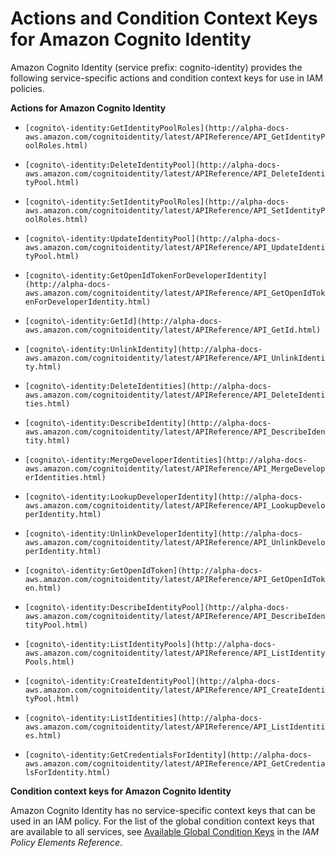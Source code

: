 # Actions and Condition Context Keys for Amazon Cognito Identity<a name="list_cognito-identity"></a>

Amazon Cognito Identity \(service prefix: cognito\-identity\) provides the following service\-specific actions and condition context keys for use in IAM policies\.

**Actions for Amazon Cognito Identity**

+ `[cognito\-identity:GetIdentityPoolRoles](http://alpha-docs-aws.amazon.com/cognitoidentity/latest/APIReference/API_GetIdentityPoolRoles.html)`

+ `[cognito\-identity:DeleteIdentityPool](http://alpha-docs-aws.amazon.com/cognitoidentity/latest/APIReference/API_DeleteIdentityPool.html)`

+ `[cognito\-identity:SetIdentityPoolRoles](http://alpha-docs-aws.amazon.com/cognitoidentity/latest/APIReference/API_SetIdentityPoolRoles.html)`

+ `[cognito\-identity:UpdateIdentityPool](http://alpha-docs-aws.amazon.com/cognitoidentity/latest/APIReference/API_UpdateIdentityPool.html)`

+ `[cognito\-identity:GetOpenIdTokenForDeveloperIdentity](http://alpha-docs-aws.amazon.com/cognitoidentity/latest/APIReference/API_GetOpenIdTokenForDeveloperIdentity.html)`

+ `[cognito\-identity:GetId](http://alpha-docs-aws.amazon.com/cognitoidentity/latest/APIReference/API_GetId.html)`

+ `[cognito\-identity:UnlinkIdentity](http://alpha-docs-aws.amazon.com/cognitoidentity/latest/APIReference/API_UnlinkIdentity.html)`

+ `[cognito\-identity:DeleteIdentities](http://alpha-docs-aws.amazon.com/cognitoidentity/latest/APIReference/API_DeleteIdentities.html)`

+ `[cognito\-identity:DescribeIdentity](http://alpha-docs-aws.amazon.com/cognitoidentity/latest/APIReference/API_DescribeIdentity.html)`

+ `[cognito\-identity:MergeDeveloperIdentities](http://alpha-docs-aws.amazon.com/cognitoidentity/latest/APIReference/API_MergeDeveloperIdentities.html)`

+ `[cognito\-identity:LookupDeveloperIdentity](http://alpha-docs-aws.amazon.com/cognitoidentity/latest/APIReference/API_LookupDeveloperIdentity.html)`

+ `[cognito\-identity:UnlinkDeveloperIdentity](http://alpha-docs-aws.amazon.com/cognitoidentity/latest/APIReference/API_UnlinkDeveloperIdentity.html)`

+ `[cognito\-identity:GetOpenIdToken](http://alpha-docs-aws.amazon.com/cognitoidentity/latest/APIReference/API_GetOpenIdToken.html)`

+ `[cognito\-identity:DescribeIdentityPool](http://alpha-docs-aws.amazon.com/cognitoidentity/latest/APIReference/API_DescribeIdentityPool.html)`

+ `[cognito\-identity:ListIdentityPools](http://alpha-docs-aws.amazon.com/cognitoidentity/latest/APIReference/API_ListIdentityPools.html)`

+ `[cognito\-identity:CreateIdentityPool](http://alpha-docs-aws.amazon.com/cognitoidentity/latest/APIReference/API_CreateIdentityPool.html)`

+ `[cognito\-identity:ListIdentities](http://alpha-docs-aws.amazon.com/cognitoidentity/latest/APIReference/API_ListIdentities.html)`

+ `[cognito\-identity:GetCredentialsForIdentity](http://alpha-docs-aws.amazon.com/cognitoidentity/latest/APIReference/API_GetCredentialsForIdentity.html)`

**Condition context keys for Amazon Cognito Identity**

Amazon Cognito Identity has no service\-specific context keys that can be used in an IAM policy\. For the list of the global condition context keys that are available to all services, see [Available Global Condition Keys](reference_policies_condition-keys.md#AvailableKeys) in the *IAM Policy Elements Reference*\.